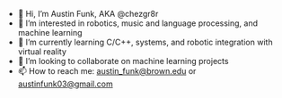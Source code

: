 - 👋 Hi, I’m Austin Funk, AKA @chezgr8r
- 👀 I’m interested in robotics, music and language processing, and machine learning
- 🌱 I’m currently learning C/C++, systems, and robotic integration with virtual reality
- 💞️ I’m looking to collaborate on machine learning projects
- 📫 How to reach me: austin_funk@brown.edu or austinfunk03@gmail.com

<!---
chezgr8r/chezgr8r is a ✨ special ✨ repository because its `README.md` (this file) appears on your GitHub profile.
You can click the Preview link to take a look at your changes.
--->
